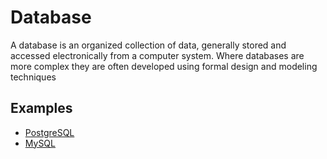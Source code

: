 # Database

A database is an organized collection of data, generally stored and accessed electronically from a computer system. Where databases are more complex they are often developed using formal design and modeling techniques

## Examples

- [PostgreSQL](https://www.postgresql.org/)
- [MySQL](https://www.mysql.com/)

